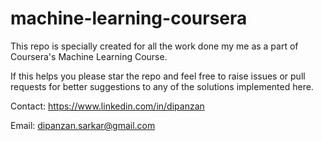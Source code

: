 machine-learning-coursera
=========================

This repo is specially created for all the work done my me as a part of Coursera's Machine Learning Course.

If this helps you please star the repo and feel free to raise issues or pull requests for better suggestions to any of the solutions implemented here.

Contact: https://www.linkedin.com/in/dipanzan

Email: dipanzan.sarkar@gmail.com

